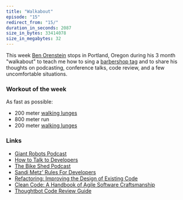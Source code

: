 ```yaml
---
title: "Walkabout"
episode: "15"
redirect_from: "15/"
duration_in_seconds: 2087
size_in_bytes: 33414078
size_in_megabytes: 32
---
```


This week [Ben Orenstein](https://twitter.com/r00k) stops in Portland, Oregon during his 3 month "walkabout" to teach me how to sing a [barbershop tag](http://en.wikipedia.org/wiki/Tag_(barbershop_music)) and to share his thoughts on podcasting, conference talks, code review, and a few uncomfortable situations.

### Workout of the week

As fast as possible:

- 200 meter [walking lunges](https://www.youtube.com/watch?v=JRh6_4rq-b8)
- 800 meter run
- 200 meter [walking lunges](https://www.youtube.com/watch?v=JRh6_4rq-b8)

### Links

- [Giant Robots Podcast](http://giantrobots.fm/)
- [How to Talk to Developers](https://www.youtube.com/watch?v=l9JXH7JPjR4)
- [The Bike Shed Podcast](http://bikeshed.fm/)
- [Sandi Metz' Rules For Developers](http://robots.thoughtbot.com/sandi-metz-rules-for-developers)
- [Refactoring: Improving the Design of Existing Code](http://www.amazon.com/gp/product/0201485672/ref=as_li_tl?ie=UTF8&camp=1789&creative=390957&creativeASIN=0201485672&linkCode=as2&tag=chrhun-20&linkId=NQXNIWFYKNVBKQWN)
- [Clean Code: A Handbook of Agile Software Craftsmanship](http://www.amazon.com/gp/product/0132350882/ref=as_li_tl?ie=UTF8&camp=1789&creative=390957&creativeASIN=0132350882&linkCode=as2&tag=chrhun-20&linkId=QIUXV2QTWGLHAX3W)
- [Thoughtbot Code Review Guide](https://github.com/thoughtbot/guides/tree/master/code-review)
